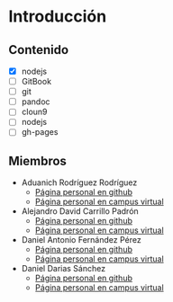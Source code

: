 # Introducción

## Contenido

- [x] nodejs
- [ ] GitBook
- [ ] git
- [ ] pandoc
- [ ] cloun9
- [ ] nodejs
- [ ] gh-pages

## Miembros

- Aduanich Rodríguez Rodríguez
  - [Página personal en github](wwww.pagina_de_aduanich.com)
  - [Página personal en campus virtual](https://campusvirtual.ull.es/1617/user/view.php?id=9417&course=1148)
- Alejandro David Carrillo Padrón
  - [Página personal en github](wwww.pagina_de_alejandro.com)
  - [Página personal en campus virtual](https://campusvirtual.ull.es/1617/user/view.php?id=9406&course=1148)
- Daniel Antonio Fernández Pérez
  - [Página personal en github](http://alu0100818130.github.io/)
  - [Página personal en campus virtual](https://campusvirtual.ull.es/1617/user/view.php?id=9369&course=1148)
- Daniel Darias Sánchez
  - [Página personal en github](http://dariasteam.github.io/)
  - [Página personal en campus virtual](https://campusvirtual.ull.es/1617/user/view.php?id=18832&course=1148)
